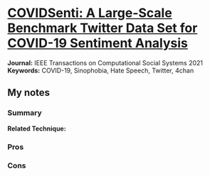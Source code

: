 # [COVIDSenti: A Large-Scale Benchmark Twitter Data Set for COVID-19 Sentiment Analysis](https://ieeexplore.ieee.org/document/9340540)
**Journal:** IEEE Transactions on Computational Social Systems 2021
**Keywords:** COVID-19, Sinophobia, Hate Speech, Twitter, 4chan

## My notes
### Summary

**Related Technique:** 

### Pros

### Cons